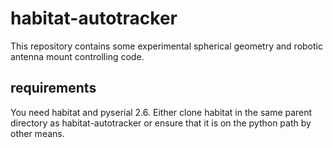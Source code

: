 # habitat-autotracker

This repository contains some experimental spherical geometry and robotic
antenna mount controlling code.

## requirements

You need habitat and pyserial 2.6. Either clone habitat in the same parent
directory as habitat-autotracker or ensure that it is on the python path
by other means.
